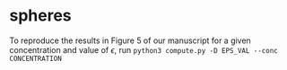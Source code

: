 # spheres

To reproduce the results in Figure 5 of our manuscript for a given concentration and value of $\epsilon$, run `python3 compute.py -D EPS_VAL --conc CONCENTRATION`
